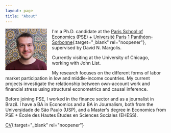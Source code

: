 ```yaml
---
layout: page
title: "About"
---
```


<img
src="/assets/images/thiago_scarelli.jpg"
alt="Thiago Scarelli"
style="float: left;
	padding-right: 16px;
    padding-bottom: 16px;
    width: 130px;">

I'm a Ph.D. candidate at the [Paris School of Economics (PSE) + Université Paris 1 Panthéon-Sorbonne](https://www.parisschoolofeconomics.eu/en/scarelli-thiago/){:target="_blank" rel="noopener"}, supervised by David N. Margolis. 

Currently visiting at the University of Chicago, working with John List.

My research focuses on the different forms of labor market participation in low and middle-income countries. My current projects investigate the relationship between own-account work and financial stress using structural econometrics and causal inference.

Before joining PSE, I worked in the finance sector and as a journalist in Brazil. I have a BA in Economics and a BA in Journalism, both from the Universidade de São Paulo (USP), and a Master's degree in Economics from PSE + École des Hautes Études en Sciences Sociales (EHESS).

[CV](https://thiagoscarelli.github.io/assets/pdfs/thiago_scarelli_cv.pdf){:target="_blank" rel="noopener"}

